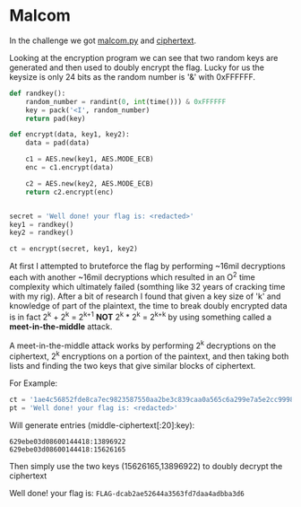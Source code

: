 # Malcom

In the challenge we got [malcom.py](malcom.py) and [ciphertext](ciphertext).

Looking at the encryption program we can see that two random keys are generated and then used to doubly encrypt the flag. Lucky for us the keysize is only 24 bits as the random
number is '&' with 0xFFFFFF.

```python
def randkey():
    random_number = randint(0, int(time())) & 0xFFFFFF
    key = pack('<I', random_number)
    return pad(key)

def encrypt(data, key1, key2):
    data = pad(data)

    c1 = AES.new(key1, AES.MODE_ECB)
    enc = c1.encrypt(data)

    c2 = AES.new(key2, AES.MODE_ECB)
    return c2.encrypt(enc)


secret = 'Well done! your flag is: <redacted>'
key1 = randkey()
key2 = randkey()

ct = encrypt(secret, key1, key2)
```

At first I attempted to bruteforce the flag by performing ~16mil decryptions each with another ~16mil decryptions which resulted in an O<sup>2</sup> time complexity which ultimately failed (somthing like 32 years of cracking time with my rig).
After a bit of research I found that given a key size of 'k' and knowledge of part of the plaintext, the time to break doubly encrypted data is in fact 2<sup>k</sup> + 2<sup>k</sup> = 2<sup>k+1</sup> 
**NOT** 2<sup>k</sup> * 2<sup>k</sup> = 2<sup>k+k</sup> by using something called a **meet-in-the-middle** attack.

A meet-in-the-middle attack works by performing 2<sup>k</sup> decryptions on the ciphertext, 2<sup>k</sup> encryptions on a portion of the paintext, and then taking both lists
and finding the two keys that give similar blocks of ciphertext.

For Example:
```python
ct = '1ae4c56852fde8ca7ec9823587550aa2be3c839caa0a565c6a299e7a5e2cc9998302960abc778ba3ee3c8ad0518b1edae12e4a387fbfcfa25e7b0e249a17ff61'
pt = 'Well done! your flag is: <redacted>'
```

Will generate entries (middle-ciphertext[:20]:key):
```
629ebe03d08600144418:13896922
629ebe03d08600144418:15626165
```

Then simply use the two keys (15626165,13896922) to doubly decrypt the ciphertext

Well done! your flag is: `FLAG-dcab2ae52644a3563fd7daa4adbba3d6`

